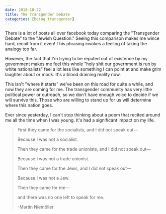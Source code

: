 ```yaml
---
date: 2018-10-22
title: The Transgender Debate
categories: [being_transgender]
---
```


There is a lot of posts all over facebook today comparing the "Transgender Debate" to the "Jewish Question." Seeing this comparison makes me wince hard, recoil from it even! This phrasing invokes a feeling of taking the analogy too far.

However, the fact that I'm trying to be reputed out of existence by my government makes me feel this whole "holy shit our government is run by white nationalists" feel a lot less like something I can point at and make grim laughter about or mock. It's a blood draining reality now.

This isn't "where it starts" we've been on this road for quite a while, and now they are coming for me. The transgender community has very little political power or outreach, so we don't have enough voice to decide if we will survive this. Those who are willing to stand up for us will determine where this nation goes.

Ever since yesterday, I can't stop thinking about a poem that recited around me all the time when I was young. It's had a significant impact on my life.

> First they came for the socialists, and I did not speak out—
>
> Because I was not a socialist.
>
> Then they came for the trade unionists, and I did not speak out—
>
> Because I was not a trade unionist.
>
> Then they came for the Jews, and I did not speak out—
>
> Because I was not a Jew.
>
> Then they came for me—
>
> and there was no one left to speak for me.
>
> -Martin Niemöller
